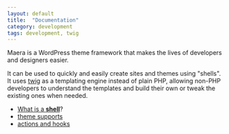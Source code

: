 ```yaml
---
layout: default
title:  "Documentation"
category: development
tags: development, twig
---
```


Maera is a WordPress theme framework that makes the lives of developers and designers easier.

It can be used to quickly and easily create sites and themes using "shells".  
It uses [twig](http://twig.sensiolabs.org/) as a templating engine instead of plain PHP, allowing non-PHP developers to understand the templates and build their own or tweak the existing ones when needed.

* [What is a **shell**](/docs/shells)?
* [theme supports](/docs/theme-supports)
* [actions and hooks](/docs/actions-hooks)